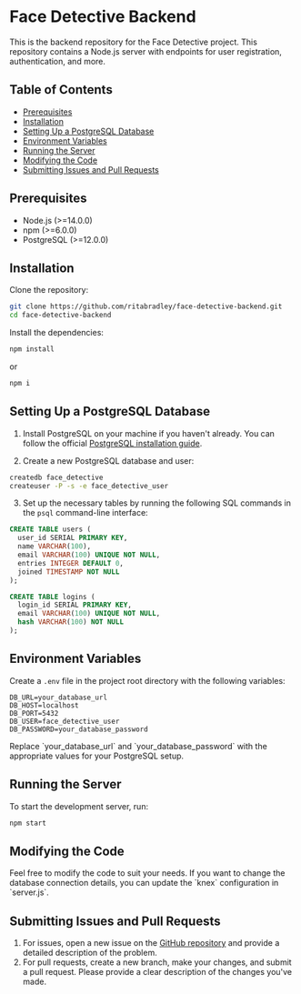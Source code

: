 # Face Detective Backend

This is the backend repository for the Face Detective project. This repository contains a Node.js server with endpoints for user registration, authentication, and more.

## Table of Contents

- [Prerequisites](#prerequisites)
- [Installation](#installation)
- [Setting Up a PostgreSQL Database](#setting-up-a-postgresql-database)
- [Environment Variables](#environment-variables)
- [Running the Server](#running-the-server)
- [Modifying the Code](#modifying-the-code)
- [Submitting Issues and Pull Requests](#submitting-issues-and-pull-requests)

## Prerequisites

- Node.js (>=14.0.0)
- npm (>=6.0.0)
- PostgreSQL (>=12.0.0)

## Installation

Clone the repository:

```bash
git clone https://github.com/ritabradley/face-detective-backend.git
cd face-detective-backend
```

Install the dependencies:

```bash
npm install
``` 
or
```bash
npm i
```

## Setting Up a PostgreSQL Database

1. Install PostgreSQL on your machine if you haven't already. You can follow the official [PostgreSQL installation guide](https://www.postgresql.org/download/).

2. Create a new PostgreSQL database and user:

```bash
createdb face_detective
createuser -P -s -e face_detective_user
```

3. Set up the necessary tables by running the following SQL commands in the `psql` command-line interface:

```sql
CREATE TABLE users (
  user_id SERIAL PRIMARY KEY,
  name VARCHAR(100),
  email VARCHAR(100) UNIQUE NOT NULL,
  entries INTEGER DEFAULT 0,
  joined TIMESTAMP NOT NULL
);

CREATE TABLE logins (
  login_id SERIAL PRIMARY KEY,
  email VARCHAR(100) UNIQUE NOT NULL,
  hash VARCHAR(100) NOT NULL
);
```

## Environment Variables

Create a `.env` file in the project root directory with the following variables:

```
DB_URL=your_database_url
DB_HOST=localhost
DB_PORT=5432
DB_USER=face_detective_user
DB_PASSWORD=your_database_password
```

Replace \`your_database_url\` and \`your_database_password\` with the appropriate values for your PostgreSQL setup.

## Running the Server

To start the development server, run:

```bash
npm start
```

## Modifying the Code

Feel free to modify the code to suit your needs. If you want to change the database connection details, you can update the \`knex\` configuration in \`server.js\`.

## Submitting Issues and Pull Requests

1. For issues, open a new issue on the [GitHub repository](https://github.com/ritabradley```/face-detective-backend/issues) and provide a detailed description of the problem.
2. For pull requests, create a new branch, make your changes, and submit a pull request. Please provide a clear description of the changes you've made.
